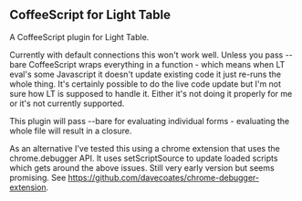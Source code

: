 ## CoffeeScript for Light Table

A CoffeeScript plugin for Light Table.

Currently with default connections this won't work well. Unless you pass --bare
CoffeeScript wraps everything in a function - which means when LT eval's some
Javascript it doesn't update existing code it just re-runs the whole thing.
It's certainly possible to do the live code update but I'm not sure how LT is
supposed to handle it. Either it's not doing it properly for me or it's not
currently supported.

This plugin will pass --bare for evaluating individual forms - evaluating the
whole file will result in a closure.

As an alternative I've tested this using a chrome extension that  uses the
chrome.debugger API. It uses setScriptSource to update loaded scripts which
gets around the above issues. Still very early version but seems promising. See
https://github.com/davecoates/chrome-debugger-extension.
